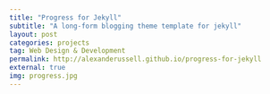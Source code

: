 ```yaml
---
title: "Progress for Jekyll"
subtitle: "A long-form blogging theme template for jekyll"
layout: post
categories: projects
tag: Web Design & Development
permalink: http://alexanderussell.github.io/progress-for-jekyll
external: true
img: progress.jpg
---
```



